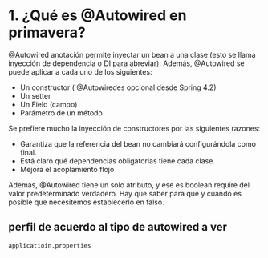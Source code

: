 # 1. ¿Qué es @Autowired en primavera?

@Autowired anotación permite inyectar un bean a una clase (esto se llama inyección de dependencia o DI para abreviar). 
Además, @Autowired se puede aplicar a cada uno de los siguientes:

- Un constructor ( @Autowiredes opcional desde Spring 4.2)
- Un setter
- Un Field (campo)
- Parámetro de un método

Se prefiere mucho la inyección de constructores por las siguientes razones:

- Garantiza que la referencia del bean no cambiará configurándola como final.
- Está claro qué dependencias obligatorias tiene cada clase.
- Mejora el acoplamiento flojo

Además, @Autowired tiene un solo atributo, y ese es boolean require del valor predeterminado verdadero. 
Hay que saber para qué y cuándo es posible que necesitemos establecerlo en falso.


## perfil de acuerdo al tipo de autowired a ver
```applicatioin.properties```